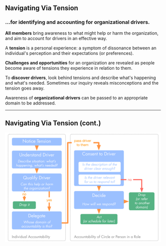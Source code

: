 ## Navigating Via Tension

### ...for identifying and accounting for organizational drivers.

**All members** bring awareness to what might help or harm the organization, and aim to account for drivers in an effective way. 

A **tension** is a personal experience: a symptom of dissonance between an individual's perception and their expectations (or preferences). 

**Challenges and opportunities** for an organization are revealed as people become aware of tensions they experience in relation to them.

To **discover drivers**, look behind tensions and describe what's happening and what's needed. Sometimes our inquiry reveals misconceptions and the tension goes away.

Awareness of **organizational drivers** can be passed to an appropriate domain to be addressed.

---

## Navigating Via Tension (cont.)


![inline,fit](img/tension-driver-domain/navigate-via-tension-slides.png)

